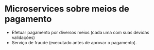 # Microservices sobre meios de pagamento
- Efetuar pagamento por diversos meios (cada uma com suas devidas validações)
- Serviço de fraude (executado antes de aprovar o pagamento).
